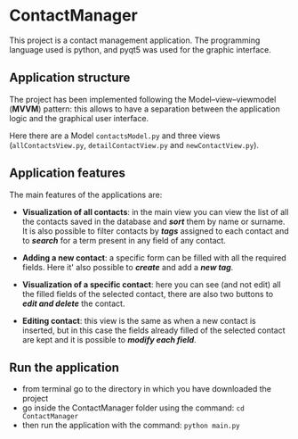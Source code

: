 # ContactManager
This project is a contact management application.
The programming language used is python, and pyqt5 was used for the graphic interface.

## Application structure
The project has been implemented following the Model–view–viewmodel (**MVVM**) pattern: this allows to have a separation 
between the application logic and the graphical user interface.

Here there are a Model `contactsModel.py` and three views (`allContactsView.py`, `detailContactView.py` and `newContactView.py`).


## Application features
The main features of the applications are:
- **Visualization of all contacts**: in the main view you can view the list of all the contacts saved in the database and ***sort*** them by name or surname.
It is also possible to filter contacts by ***tags*** assigned to each contact and to ***search*** for a term present in any field of any contact.

- **Adding a new contact**: a specific form can be filled with all the required fields. Here it' also possible to ***create*** and add a ***new tag***.

- **Visualization of a specific contact**: here you can see (and not edit) all the filled fields of the selected contact, there are also two buttons to ***edit and delete*** the contact. 

- **Editing contact**: this view is the same as when a new contact is inserted, but in this case the fields already filled of the selected contact are kept and it is possible to ***modify each field***.

## Run the application
- from terminal go to the directory in which you have downloaded the project
- go inside the ContactManager folder using the command:  `cd ContactManager`
- then run the application with the command: `python main.py`
